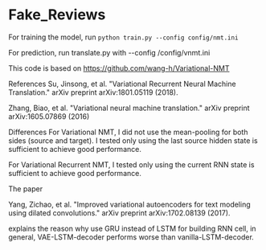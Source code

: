 # Fake_Reviews
For training the model, run ```python train.py --config config/nmt.ini```


For prediction, run translate.py with --config /config/vnmt.ini


This code is based on https://github.com/wang-h/Variational-NMT

References
Su, Jinsong, et al. "Variational Recurrent Neural Machine Translation." arXiv preprint arXiv:1801.05119 (2018).

Zhang, Biao, et al. "Variational neural machine translation." arXiv preprint arXiv:1605.07869 (2016)

Differences
For Variational NMT, I did not use the mean-pooling for both sides (source and target). I tested only using the last source hidden state is sufficient to achieve good performance.

For Variational Recurrent NMT, I tested only using the current RNN state is sufficient to achieve good performance.

The paper

Yang, Zichao, et al. "Improved variational autoencoders for text modeling using dilated convolutions." arXiv preprint arXiv:1702.08139 (2017).

explains the reason why use GRU instead of LSTM for building RNN cell, in general, VAE-LSTM-decoder performs worse than vanilla-LSTM-decoder.
